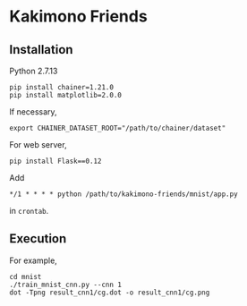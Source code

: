 # Kakimono Friends


## Installation

Python 2.7.13

```
pip install chainer=1.21.0
pip install matplotlib=2.0.0
```

If necessary,
```
export CHAINER_DATASET_ROOT="/path/to/chainer/dataset"
```

For web server,
```
pip install Flask==0.12
```

Add
```
*/1 * * * * python /path/to/kakimono-friends/mnist/app.py
```
in `crontab`.


## Execution

For example,
```
cd mnist
./train_mnist_cnn.py --cnn 1
dot -Tpng result_cnn1/cg.dot -o result_cnn1/cg.png
```
